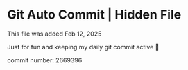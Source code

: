# Git Auto Commit | Hidden File

This file was added Feb 12, 2025

Just for fun and keeping my daily git commit active 🤪

commit number: 2669396
